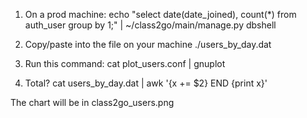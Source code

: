 1. On a prod machine: 
    echo "select date(date_joined), count(*) from auth_user group by 1;" | ~/class2go/main/manage.py dbshell

2. Copy/paste into the file on your machine
    ./users_by_day.dat

3. Run this command:
    cat plot_users.conf | gnuplot

4. Total?
    cat users_by_day.dat | awk '{x += $2} END {print x}'

The chart will be in class2go_users.png
